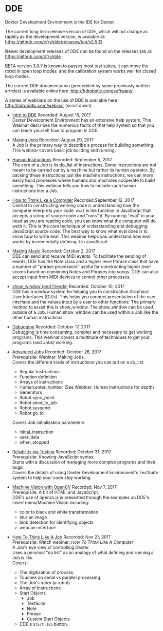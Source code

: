 # DDE

Dexter Development Environment is the IDE for Dexter. 

The current long term release version of DDE, which will not change as rapidly as the development version, is avaiable at:<br>
https://github.com/cfry/dde/releases/tag/v2.5.13

Newer development releases of DDE can be found on the releases tab at:<br>
https://github.com/cfry/dde

BETA version [3.0.7](https://github.com/cfry/dde/releases/tag/v3.0.7) is known to passes most test suites, it can move the robot in open loop modes, and the calibration system works well for closed loop modes. 

The current DDE documentation (precedded by some previously written articles) is available online here:
http://hdrobotic.com/software/

A series of webinars on the use of DDE is available here: 
http://hdrobotic.com/webinar (scroll down)

* [Intro to DDE](https://drive.google.com/open?id=0B6PCkmO9RJLJNnZRdkNkTDBoWTg)
Recorded: August 15, 2017  
Dexter Development Environment has an extensive help system. This Webinar describes the numerous facits of that help system so that you can teach yourself how to program in DDE.

* [Making Jobs](https://drive.google.com/open?id=0B6PCkmO9RJLJUzZJbGJZVGtHb3c)
Recorded: August 29, 2017  
A Job is the primary way to describe a process for building something. This webinar covers basic job building and running.

* [Human Instructions](https://drive.google.com/open?id=0B6PCkmO9RJLJdjBIQWUzRWVXbk0)
Recorded: September 5, 2017  
The core of a Job is its do_list of instructions. Some instructions are not meant to be carried out by a machine but rather its human operator. By packing these instructions just like machine instructions, we can more easily build processes where humans and machines cooperate to build something. This webinar tells you how to include such human instructions into a Job.

* [How to Think Like a Computer](https://youtu.be/_cje_ELEeR0)
Recorded:September 12, 2017  
Central to constructing working code is understanding how the computer interprets your code. `eval` is the function in JavaScript that accepts a string of source code and "runs" it. By running "eval" in your head as you are reading code, you can know what the computer will do woth it. This is the core technique of understanding and debugging JavaScript source code. The best way to know what eval does is to know how to write eval. This webinar helps you understand how eval works by incrementally defining it in JavaScript.

* [Making Music](https://drive.google.com/open?id=0B6PCkmO9RJLJU2VUVkhReGd6RjA)
Recorded: October 2, 2017  
DDE can send and receive MIDI events. To facilitate the sending of events, DDE has the Note class and a higher level Phrase class that have a number of "phrase processors" useful for constructing higher level scores based on combining Notes and Phrases into songs. DDE can also accept input from MIDI devices to control other processes.

* [show_window (and friends)](https://drive.google.com/open?id=0B6PCkmO9RJLJdnRQM2Q2b1F6Wm8)
Recorded: October 10, 2017  
DDE has a window system for helping you to construction Graphical User Interfaces (GUIs). This helps you connect presentation of the user interface and the values input by a user to other functions. The primary method to assist this is show_window. The show_window can be used outside of a Job. Human.show_window can be used within a Job like the other human instructions.

* [Debugging](https://drive.google.com/open?id=0B6PCkmO9RJLJTDFfYTNqYS1PdHM)
Recorded: October 17, 2017  
Debugging is time consuming, complex and necessary to get working programs. This webinar covers a multitude of techniques to get your programs (and Jobs) working.

* [Advanced Jobs](https://drive.google.com/file/d/0B6PCkmO9RJLJZ2RLN3VVWGdaakE/view)
Recorded: October 26, 2017  
Prerequisite: Webinar: Making Jobs.  
Covers the different kinds of instructions you can put on a do_list:
    *   Regular Instructions
    *   Function definition
    *   Arrays of instructions
    *   Human.enter_number (See Webinar: Human Instructions for depth)
    *   Generators
    *   Robot.sync_point
    *   Robot.send_to_job
    *   Robot.suspend
    *   Robot.go_to

    Covers Job initialization parameters:
    *   initial_instruction
    *   user_data
    *   when_stopped

* [Reliability via Testing](https://drive.google.com/open?id=0B6PCkmO9RJLJZVhwem1WZ0JoQzA)
Recorded: October 31, 2017  
Prerequisite: Knowing JavaScript syntax.  
Starts with a discussion of managing more complex programs and their bugs.  
Covers the details of using Dexter Development Environment's TestSuite system to help your code _stay_ working.

* [Machine Vision with OpenCV](https://drive.google.com/open?id=1n6lQmJDmPnbjSXzxRRz2pyHQxA-5_U-A)
Recorded: Nov 7, 2017  
Prerequisite: A bit of HTML and JavaScript.  
DDE's use of opencv.js is presented through the examples on DDE's Insert menu/Machine Vision including:
    *   color to black and white transformation
    *   blur an image
    *   blob detection for identifying objects
    *   webcam interface

* [How To Think Like A Job](https://drive.google.com/open?id=17rTFfH5aP-zFcG1oPjyfmh4Favi-AuVa)
Recorded: Nov 21, 2017  
Prerequisite: Watch webinar: _How To Think Like A Computer_  
A Job's eye view of controlling Dexter.  
Uses a personal "do list" as an analogy of what defining and running a Job is like.  
Covers:
    *   The digitization of _process_.
    *   Touches on serial vs parallel processing.
    *   The Job's _actor_ (a robot).
    *   Array of Instructions
    *   Start Objects
        *   Job
        *   TestSuite
        *   Note
        *   Phrase
        *   Custom Start Objects
    *   DDE's `Start Job` button.

